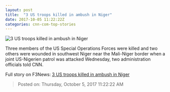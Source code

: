 ```yaml
---
layout: post
title:  "3 US troops killed in ambush in Niger"
date: 2017-10-05 11:22:22Z
categories: cnn-com-top-stories
---
```


![3 US troops killed in ambush in Niger](http://i2.cdn.cnn.com/cnnnext/dam/assets/171004190742-niger-map-super-tease.jpg)

Three members of the US Special Operations Forces were killed and two others were wounded in southwest Niger near the Mali-Niger border when a joint US-Nigerien patrol was attacked Wednesday, two administration officials told CNN.


Full story on F3News: [3 US troops killed in ambush in Niger](http://www.f3nws.com/n/chJUhH)

> Posted on: Thursday, October 5, 2017 11:22:22 AM

